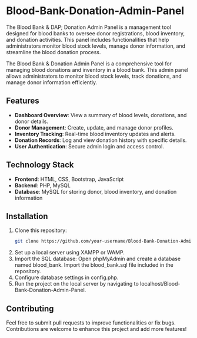 # Blood-Bank-Donation-Admin-Panel
The Blood Bank & DAP; Donation Admin Panel is a management tool designed for blood banks to oversee donor registrations, blood inventory, and donation activities. This panel includes functionalities that help administrators monitor blood stock levels, manage donor information, and streamline the blood donation process.

The Blood Bank & Donation Admin Panel is a comprehensive tool for managing blood donations and inventory in a blood bank. This admin panel allows administrators to monitor blood stock levels, track donations, and manage donor information efficiently.

## Features
- **Dashboard Overview**: View a summary of blood levels, donations, and donor details.
- **Donor Management**: Create, update, and manage donor profiles.
- **Inventory Tracking**: Real-time blood inventory updates and alerts.
- **Donation Records**: Log and view donation history with specific details.
- **User Authentication**: Secure admin login and access control.

## Technology Stack
- **Frontend**: HTML, CSS, Bootstrap, JavaScript
- **Backend**: PHP, MySQL
- **Database**: MySQL for storing donor, blood inventory, and donation information

## Installation
1. Clone this repository:
   ```bash
   git clone https://github.com/your-username/Blood-Bank-Donation-Admin-Panel.git
2. Set up a local server using XAMPP or WAMP.
3. Import the SQL database:
   Open phpMyAdmin and create a database named blood_bank.
   Import the blood_bank.sql file included in the repository.
4. Configure database settings in config.php.
5. Run the project on the local server by navigating to localhost/Blood-Bank-Donation-Admin-Panel.

## Contributing
Feel free to submit pull requests to improve functionalities or fix bugs. Contributions are welcome to enhance this project and add more features!




